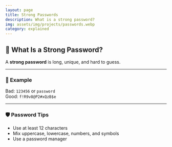 ```yaml
---
layout: page
title: Strong Passwords
description: What is a strong password?
img: assets/img/projects/passwords.webp
category: explained
---
```


## 🔑 What Is a Strong Password?

A **strong password** is long, unique, and hard to guess.

---

### 🧪 Example

Bad: `123456` or `password`  
Good: `f!R9v8@P2#xQzB$e`

---

### 🛡️ Password Tips

- Use at least 12 characters
- Mix uppercase, lowercase, numbers, and symbols
- Use a password manager
